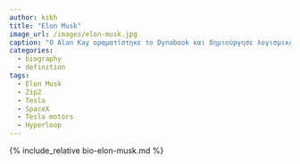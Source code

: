 ```yaml
---
author: kikh
title: "Elon Musk"
image_url: /images/elon-musk.jpg
caption: "O Alan Kay οραματίστηκε το Dynabook και δημιούργησε λογισμικό που διευκολύνει τα παιδιά να μάθουν να σκέφτονται μαζί με τους υπολογιστές"
categories:
  - biography
  - definition
tags:
  - Elon Musk
  - Zip2
  - Tesla
  - SpaceX
  - Tesla motors
  - Hyperloop
---
```


{% include_relative bio-elon-musk.md %}
